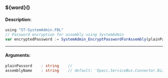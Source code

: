 ### ${word}()

#### Description:
```ts
using "ST-SystemAdmin.FBL"
// Password encryption for assembly using SystemAdmin
var encryptedPassword := SystemAdmin_EncryptPasswordForAssembly(plainPassord,assemblyName)
```
----
#### Arguments:
```ts
plainPassord    : string    //
assemblyName    : string    // default: 'Opacc.ServiceBus.Connector.Biz.Df'
```
